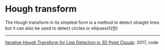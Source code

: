 # Hough transform


The Hough transform in its simplest form is a method to detect straight lines but it can also be used to detect circles or ellipses(타원)







---
[Iterative Hough Transform for Line Detection in 3D Point Clouds](http://www.ipol.im/pub/art/2017/208/): 2017, code



